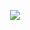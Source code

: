 <p align="center">
  <a href="https://media2.giphy.com/media/shNla43zRRWazpOS2X/giphy.gif?cid=ecf05e478ee9nhin624atmagptjk1v0hy989f13htut3fxq8&rid=giphy.gif&ct=g">
    <img src="https://media2.giphy.com/media/shNla43zRRWazpOS2X/giphy.gif?cid=ecf05e478ee9nhin624atmagptjk1v0hy989f13htut3fxq8&rid=giphy.gif&ct=g">
  </a>
</p>
